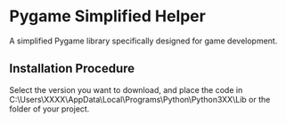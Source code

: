 # Pygame Simplified Helper
A simplified Pygame library specifically designed for game development.

## Installation Procedure
Select the version you want to download, and place the code in C:\Users\XXXX\AppData\Local\Programs\Python\Python3XX\Lib or the folder of your project.
